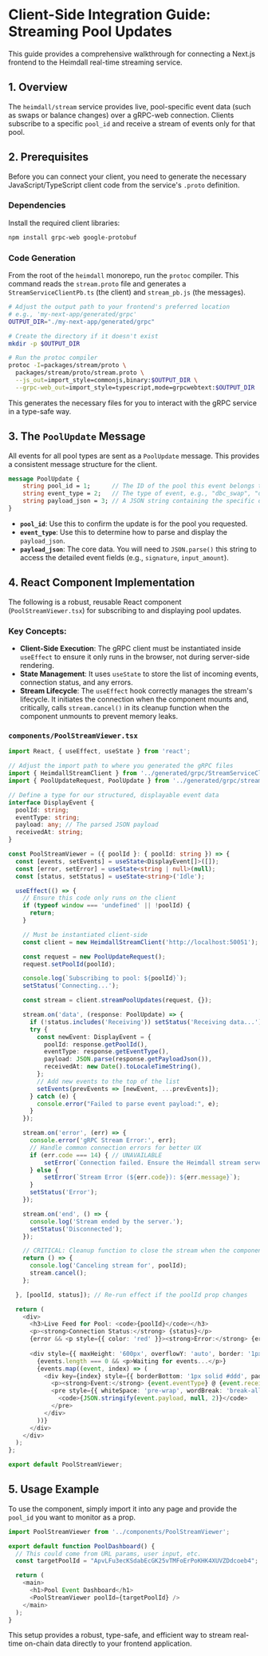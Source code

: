 # Client-Side Integration Guide: Streaming Pool Updates

This guide provides a comprehensive walkthrough for connecting a Next.js frontend to the Heimdall real-time streaming service.

## 1. Overview

The `heimdall/stream` service provides live, pool-specific event data (such as swaps or balance changes) over a gRPC-web connection. Clients subscribe to a specific `pool_id` and receive a stream of events only for that pool.

## 2. Prerequisites

Before you can connect your client, you need to generate the necessary JavaScript/TypeScript client code from the service's `.proto` definition.

### Dependencies

Install the required client libraries:

```bash
npm install grpc-web google-protobuf
```

### Code Generation

From the root of the `heimdall` monorepo, run the `protoc` compiler. This command reads the `stream.proto` file and generates a `StreamServiceClientPb.ts` (the client) and `stream_pb.js` (the messages).

```bash
# Adjust the output path to your frontend's preferred location
# e.g., 'my-next-app/generated/grpc'
OUTPUT_DIR="./my-next-app/generated/grpc"

# Create the directory if it doesn't exist
mkdir -p $OUTPUT_DIR

# Run the protoc compiler
protoc -I=packages/stream/proto \
  packages/stream/proto/stream.proto \
  --js_out=import_style=commonjs,binary:$OUTPUT_DIR \
  --grpc-web_out=import_style=typescript,mode=grpcwebtext:$OUTPUT_DIR
```

This generates the necessary files for you to interact with the gRPC service in a type-safe way.

## 3. The `PoolUpdate` Message

All events for all pool types are sent as a `PoolUpdate` message. This provides a consistent message structure for the client.

```proto
message PoolUpdate {
    string pool_id = 1;      // The ID of the pool this event belongs to.
    string event_type = 2;   // The type of event, e.g., "dbc_swap", "dbc_balance_update".
    string payload_json = 3; // A JSON string containing the specific data for the event.
}
```

-   **`pool_id`**: Use this to confirm the update is for the pool you requested.
-   **`event_type`**: Use this to determine how to parse and display the `payload_json`.
-   **`payload_json`**: The core data. You will need to `JSON.parse()` this string to access the detailed event fields (e.g., `signature`, `input_amount`).

## 4. React Component Implementation

The following is a robust, reusable React component (`PoolStreamViewer.tsx`) for subscribing to and displaying pool updates.

### Key Concepts:

-   **Client-Side Execution**: The gRPC client must be instantiated inside `useEffect` to ensure it only runs in the browser, not during server-side rendering.
-   **State Management**: It uses `useState` to store the list of incoming events, connection status, and any errors.
-   **Stream Lifecycle**: The `useEffect` hook correctly manages the stream's lifecycle. It initiates the connection when the component mounts and, critically, calls `stream.cancel()` in its cleanup function when the component unmounts to prevent memory leaks.

### `components/PoolStreamViewer.tsx`

```typescript
import React, { useEffect, useState } from 'react';

// Adjust the import path to where you generated the gRPC files
import { HeimdallStreamClient } from '../generated/grpc/StreamServiceClientPb';
import { PoolUpdateRequest, PoolUpdate } from '../generated/grpc/stream_pb';

// Define a type for our structured, displayable event data
interface DisplayEvent {
  poolId: string;
  eventType: string;
  payload: any; // The parsed JSON payload
  receivedAt: string;
}

const PoolStreamViewer = ({ poolId }: { poolId: string }) => {
  const [events, setEvents] = useState<DisplayEvent[]>([]);
  const [error, setError] = useState<string | null>(null);
  const [status, setStatus] = useState<string>('Idle');

  useEffect(() => {
    // Ensure this code only runs on the client
    if (typeof window === 'undefined' || !poolId) {
      return;
    }

    // Must be instantiated client-side
    const client = new HeimdallStreamClient('http://localhost:50051');

    const request = new PoolUpdateRequest();
    request.setPoolId(poolId);

    console.log(`Subscribing to pool: ${poolId}`);
    setStatus('Connecting...');

    const stream = client.streamPoolUpdates(request, {});

    stream.on('data', (response: PoolUpdate) => {
      if (!status.includes('Receiving')) setStatus('Receiving data...');
      try {
        const newEvent: DisplayEvent = {
          poolId: response.getPoolId(),
          eventType: response.getEventType(),
          payload: JSON.parse(response.getPayloadJson()),
          receivedAt: new Date().toLocaleTimeString(),
        };
        // Add new events to the top of the list
        setEvents(prevEvents => [newEvent, ...prevEvents]);
      } catch (e) {
        console.error("Failed to parse event payload:", e);
      }
    });

    stream.on('error', (err) => {
      console.error('gRPC Stream Error:', err);
      // Handle common connection errors for better UX
      if (err.code === 14) { // UNAVAILABLE
          setError(`Connection failed. Ensure the Heimdall stream server is running at http://localhost:50051 and that CORS is not blocking the request.`);
      } else {
          setError(`Stream Error (${err.code}): ${err.message}`);
      }
      setStatus('Error');
    });

    stream.on('end', () => {
      console.log('Stream ended by the server.');
      setStatus('Disconnected');
    });

    // CRITICAL: Cleanup function to close the stream when the component unmounts
    return () => {
      console.log('Canceling stream for', poolId);
      stream.cancel();
    };

  }, [poolId, status]); // Re-run effect if the poolId prop changes

  return (
    <div>
      <h3>Live Feed for Pool: <code>{poolId}</code></h3>
      <p><strong>Connection Status:</strong> {status}</p>
      {error && <p style={{ color: 'red' }}><strong>Error:</strong> {error}</p>}
      
      <div style={{ maxHeight: '600px', overflowY: 'auto', border: '1px solid #ccc', padding: '10px', background: '#f5f5f5', fontFamily: 'monospace' }}>
        {events.length === 0 && <p>Waiting for events...</p>}
        {events.map((event, index) => (
          <div key={index} style={{ borderBottom: '1px solid #ddd', paddingBottom: '10px', marginBottom: '10px' }}>
            <p><strong>Event:</strong> {event.eventType} @ {event.receivedAt}</p>
            <pre style={{ whiteSpace: 'pre-wrap', wordBreak: 'break-all' }}>
              <code>{JSON.stringify(event.payload, null, 2)}</code>
            </pre>
          </div>
        ))}
      </div>
    </div>
  );
};

export default PoolStreamViewer;
```

## 5. Usage Example

To use the component, simply import it into any page and provide the `pool_id` you want to monitor as a prop.

```typescript
import PoolStreamViewer from '../components/PoolStreamViewer';

export default function PoolDashboard() {
  // This could come from URL params, user input, etc.
  const targetPoolId = "ApvLFu3ecKSdabEcGK25vTMFoErPoKHK4XUVZDdcoeb4";

  return (
    <main>
      <h1>Pool Event Dashboard</h1>
      <PoolStreamViewer poolId={targetPoolId} />
    </main>
  );
}
```

This setup provides a robust, type-safe, and efficient way to stream real-time on-chain data directly to your frontend application. 